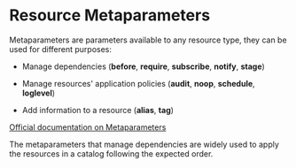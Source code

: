 # Resource Metaparameters

Metaparameters are parameters available to any resource type, they can be used for different purposes:

- Manage dependencies (**before**, **require**, **subscribe**, **notify**, **stage**)

- Manage resources' application policies (**audit**, **noop**, **schedule**, **loglevel**)

- Add information to a resource (**alias**, **tag**)

[Official documentation on Metaparameters](http://docs.puppetlabs.com/puppet/latest/reference/metaparameter.html)

The metaparameters that manage dependencies are widely used to apply the resources in a catalog following the expected order.